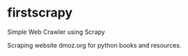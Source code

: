 # firstscrapy
Simple Web Crawler using Scrapy


Scraping website dmoz.org for python books and resources.
